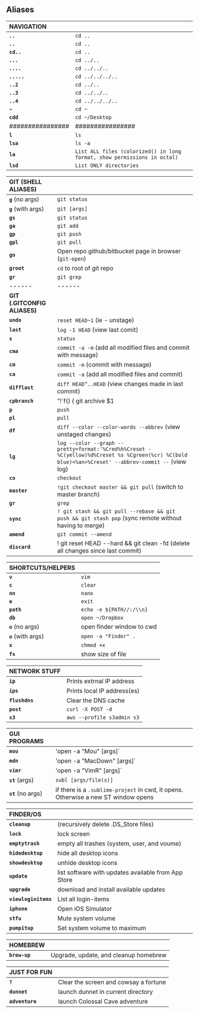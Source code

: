 ## Aliases


**NAVIGATION** |  |
:--- | :---
**`..`** | `cd ..`
**`..`** | `cd ..`
**`cd..`** | `cd ..`
**`...`** | `cd ../..`
**`....`** | `cd ../../..`
**`.....`** | `cd ../../../..`
**`..2`** | `cd ../..`
**`..3`** | `cd ../../..`
**`..4`** | `cd ../../../..`
**`~`** | `cd ~`
**`cdd`** | `cd ~/Desktop`
################ | ################
**`l`** | `ls`
**`lsa`** | `ls -a`
**`la`** | `List ALL files (colorized() in long format, show permissions in octal)`
**`lsd`** | `List ONLY directories`


****GIT (SHELL ALIASES)**** |  |
:--- | :---
**`g`** (no args) | `git status`
**`g`** (with args) | `git [args]`
**`gs`** | `git status`
**`ga`** | `git add`
**`gp`** | `git push`
**`gpl`** | `git pull`
**`go`** | Open repo github/bitbucket page in browser (`git-open`)
**`groot`** | `cd` to root of git repo
**`gr`** | `git grep`
------ | ------
**GIT (.GITCONFIG ALIASES)** |   |
**`undo`** | `reset HEAD~1` (ie - unstage)
**`last`** | `log -1 HEAD` (view last comit)
**`s`** | `status`
**`cma`** | `commit -a -m` (add all modified files and commit with message)
**`cm`** | `commit -m` (commit with message)
**`ca`** | `commit -a` (add all modified files and commit)
**`difflast`** | `diff HEAD^..HEAD` (view changes made in last commit)
**`cpbranch`** | "!`f() { git archive $1 | tar -xC $2; }; f"` (copy branch $1 into $2 without performing a local checout)
**`p`** | `push`
**`pl`** | `pull`
**`df`** | `diff --color --color-words --abbrev` (view unstaged changes)
**`lg`** | `log --color --graph --pretty=format:'%Cred%h%Creset -%C(yellow)%d%Creset %s %Cgreen(%cr) %C(bold blue)<%an>%Creset' --abbrev-commit --` (view log)
**`co`** | `checkout`
**`master`** | `!git checkout master && git pull` (switch to master branch)
**`gr`** | `grep`
**`sync`** | `! git stash && git pull --rebase && git push && git stash pop` (sync remote without having to merge)
**`amend`** | `git commit --amend`
**`discard`** | ! git reset HEAD --hard && git clean -fd (delete all changes since last commit)


**SHORTCUTS/HELPERS** |  |
:--- | :---
**`v`** | `vim`
**`c`** | `clear`
**`nn`** | `nano`
**`e`** | `exit`
**`path`** | `echo -e ${PATH//:/\\n}`
**`db`** | `open ~/Dropbox`
**`o`** (no args) | open finder window to cwd
**`o`** (with args) | `open -a "Finder" .`
**`x`** | `chmod +x`
**`fs`** | show size of file


**NETWORK STUFF** |  |
:--- | :---
**`ip`** | Prints extrnal IP address
**`ips`** | Prints local IP address(es)
**`flushdns`** | Clear the DNS cache
**`post`**  | `curl -X POST -d`
**`s3`**  | `aws --profile s3admin s3`


**GUI PROGRAMS** |  |
:--- | :---
**`mou`** | 'open -a "Mou" [args]`
**`mdn`** | 'open -a "MacDown" [args]`
**`vimr`** | 'open -a "VimR" [args]`
**`st`** (args) | `subl [args/file(s)]`
**`st`** (no args) | if there is a `.sublime-project` in cwd, it opens. Otherwise a new ST window opens


**FINDER/OS** |  |
:--- | :---
**`cleanup`** | (recursively delete .DS_Store files)
**`lock`** | lock screen
**`emptytrash`** | empty all trashes (system, user, and voume)
**`hidedesktop`** | hide all desktop icons
**`showdesktop`** | unhide desktop icons
**`update`** | list software with updates available from App Store
**`upgrade`** | download and install available updates
**`viewloginitems`** | List all login-items
**`iphone`** | Open iOS Simulator
**`stfu`** | Mute system volume
**`pumpitup`** | Set system volume to maximum


**HOMEBREW** |  |
:--- | :---
**`brew-up`** | Upgrade, update, and cleanup homebrew


**JUST FOR FUN** |  |
:--- | :---
**`?`** | Clear the screen and cowsay a fortune
**`dunnet`** | launch dunnet in current directory
**`adventure`** | launch Colossal Cave adventure

